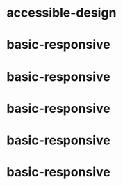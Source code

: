 # accessible-design
# basic-responsive
# basic-responsive
# basic-responsive
# basic-responsive
# basic-responsive
